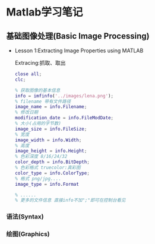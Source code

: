 # Matlab学习笔记

## 基础图像处理(Basic Image Processing)

- Lesson 1:Extracting Image Properties using MATLAB

  Extracing:抓取、取出

  ```matlab
  close all;
  clc;
  
  % 获取图像的基本信息
  info = imfinfo('../images/lena.png');
  % filename 带有文件路径
  image_name = info.Filename;
  % 修改日期
  modification_date = info.FileModDate;
  % 大小(占用的字节数)
  image_size = info.FileSize;
  % 宽度
  image_width = info.Width;
  % 高度
  image_height = info.Height;
  % 色彩深度 8/16/24/32
  color_depth = info.BitDepth;
  % 色彩格式 truecolor:真彩图
  color_type = info.ColorType;
  % 格式 png/jpg....
  image_type = info.Format
  
  % ......
  % 更多的文件信息 直接info不加";"即可在控制台看见
  ```

  

### 语法(Syntax)



### 绘图(Graphics)



